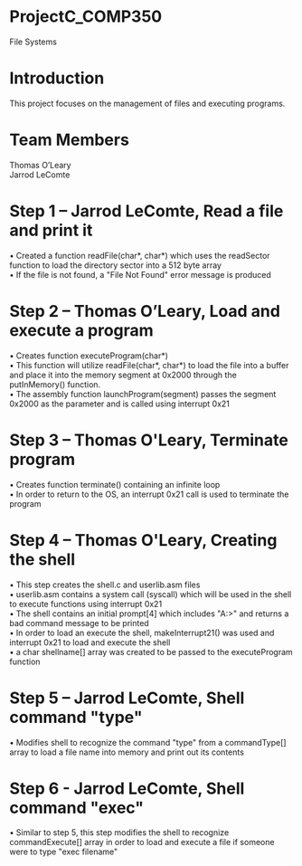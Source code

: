 # ProjectC_COMP350
File Systems

# Introduction

This project focuses on the management of files and executing programs.

# Team Members

Thomas O’Leary  
Jarrod LeComte

# Step 1 – Jarrod LeComte, Read a file and print it

•	Created a function readFile(char*, char*) which uses the readSector function to load the directory sector into a 512 byte array     
• If the file is not found, a "File Not Found" error message is produced

# Step 2 – Thomas O’Leary, Load and execute a program

• Creates function executeProgram(char*)      
• This function will utilize readFile(char*, char*) to load the file into a buffer and place it into the memory segment at 0x2000 through the putInMemory() function.     
• The assembly function launchProgram(segment) passes the segment 0x2000 as the parameter and is called using interrupt 0x21 

# Step 3 – Thomas O'Leary, Terminate program

• Creates function terminate() containing an infinite loop     
• In order to return to the OS, an interrupt 0x21 call is used to terminate the program

# Step 4 – Thomas O'Leary, Creating the shell

• This step creates the shell.c and userlib.asm files     
• userlib.asm contains a system call (syscall) which will be used in the shell to execute functions using interrupt 0x21     
• The shell contains an initial prompt[4] which includes "A:>" and returns a bad command message to be printed     
• In order to load an execute the shell, makeInterrupt21() was used and interrupt 0x21 to load and execute the shell     
• a char shellname[] array was created to be passed to the executeProgram function


# Step 5 – Jarrod LeComte, Shell command "type"

• Modifies shell to recognize the command "type" from a commandType[] array to load a file name into memory and print out its contents

# Step 6 - Jarrod LeComte, Shell command "exec"

• Similar to step 5, this step modifies the shell to recognize commandExecute[] array in order to load and execute a file if someone were to type "exec filename"

  
